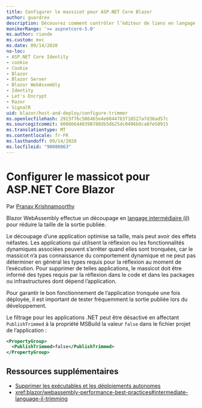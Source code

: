 ```yaml
---
title: Configurer le massicot pour ASP.NET Core Blazor
author: guardrex
description: Découvrez comment contrôler l’éditeur de liens en langage intermédiaire (massicot) lors de la création d’une Blazor application.
monikerRange: '>= aspnetcore-5.0'
ms.author: riande
ms.custom: mvc
ms.date: 09/14/2020
no-loc:
- ASP.NET Core Identity
- cookie
- Cookie
- Blazor
- Blazor Server
- Blazor WebAssembly
- Identity
- Let's Encrypt
- Razor
- SignalR
uid: blazor/host-and-deploy/configure-trimmer
ms.openlocfilehash: 2923f76c586465e4e6044763f18527a7d36ad57c
ms.sourcegitcommit: 600666440398788db5db25dc0496b9ca8fe50915
ms.translationtype: MT
ms.contentlocale: fr-FR
ms.lasthandoff: 09/14/2020
ms.locfileid: "90080863"
---
```

# <a name="configure-the-trimmer-for-aspnet-core-no-locblazor"></a>Configurer le massicot pour ASP.NET Core Blazor

Par [Pranav Krishnamoorthy](https://github.com/pranavkm)

Blazor WebAssembly effectue un découpage en [langage intermédiaire (il)](/dotnet/standard/managed-code#intermediate-language--execution) pour réduire la taille de la sortie publiée.

Le découpage d’une application optimise sa taille, mais peut avoir des effets néfastes. Les applications qui utilisent la réflexion ou les fonctionnalités dynamiques associées peuvent s’arrêter quand elles sont tronquées, car le massicot n’a pas connaissance du comportement dynamique et ne peut pas déterminer en général les types requis pour la réflexion au moment de l’exécution. Pour supprimer de telles applications, le massicot doit être informé des types requis par la réflexion dans le code et dans les packages ou infrastructures dont dépend l’application.

Pour garantir le bon fonctionnement de l’application tronquée une fois déployée, il est important de tester fréquemment la sortie publiée lors du développement.

Le filtrage pour les applications .NET peut être désactivé en affectant `PublishTrimmed` à la propriété MSBuild la valeur `false` dans le fichier projet de l’application :

```xml
<PropertyGroup>
  <PublishTrimmed>false</PublishTrimmed>
</PropertyGroup>
```

## <a name="additional-resources"></a>Ressources supplémentaires

* [Supprimer les exécutables et les déploiements autonomes](/dotnet/core/deploying/trim-self-contained)
* <xref:blazor/webassembly-performance-best-practices#intermediate-language-il-trimming>
